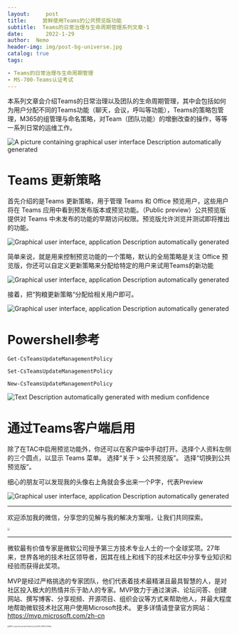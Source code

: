 ```yaml
---
layout:     post
title:     尝鲜使用Teams的公共预览版功能
subtitle:  Teams的日常治理与生命周期管理系列文章-1
date:       2022-1-29
author:  Nemo
header-img: img/post-bg-universe.jpg
catalog: true
tags:

- Teams的日常治理与生命周期管理
- MS-700-Teams认证考试 
---
```


本系列文章会介绍Teams的日常治理以及团队的生命周期管理，其中会包括如何为用户分配不同的Teams功能（聊天，会议，呼叫等功能），Teams的策略包管理，M365的组管理与命名策略，对Team（团队功能）的增删改查的操作，等等一系列日常的运维工作。

![A picture containing graphical user interface  Description automatically generated](https://cdn.jsdelivr.net/gh/kristofftan/kristofftan.github.io/img/teamspublicreview/clip_image002.png)

 # Teams 更新策略

首先介绍的是Teams 更新策略，用于管理 Teams 和 Office 预览用户，这些用户将在 Teams 应用中看到预发布版本或预览功能。（Public preview）公共预览版提供对 Teams 中未发布的功能的早期访问权限。预览版允许浏览并测试即将推出的功能。

![Graphical user interface, application  Description automatically generated](https://cdn.jsdelivr.net/gh/kristofftan/kristofftan.github.io/img/teamspublicreview/clip_image004.jpg)

简单来说，就是用来控制预览功能的一个策略，默认的全局策略是关注 Office 预览版，你还可以自定义更新策略来分配给特定的用户来试用Teams的新功能

![Graphical user interface, application  Description automatically generated](https://cdn.jsdelivr.net/gh/kristofftan/kristofftan.github.io/img/teamspublicreview/clip_image006.jpg)

接着，把“狗粮更新策略“分配给相关用户即可。

![Graphical user interface, application  Description automatically generated](https://cdn.jsdelivr.net/gh/kristofftan/kristofftan.github.io/img/teamspublicreview/clip_image008.jpg)

# Powershell参考

  `Get-CsTeamsUpdateManagementPolicy`

  `Set-CsTeamsUpdateManagementPolicy`

`New-CsTeamsUpdateManagementPolicy`

![Text  Description automatically generated with medium confidence](https://cdn.jsdelivr.net/gh/kristofftan/kristofftan.github.io/img/teamspublicreview/clip_image010.jpg)

# 通过Teams客户端启用

除了在TAC中启用预览功能外，你还可以在客户端中手动打开。选择个人资料左侧的三个圆点，以显示 Teams 菜单。  选择“关于 > 公共预览版”。  选择“切换到公共预览版”。

细心的朋友可以发现我的头像右上角就会多出来一个P字，代表Preview

![Graphical user interface, application  Description automatically generated](https://cdn.jsdelivr.net/gh/kristofftan/kristofftan.github.io/img/teamspublicreview/clip_image012.jpg)

------

欢迎添加我的微信，分享您的见解与我的解决方案哦，让我们共同探索。

<img src="https://cdn.jsdelivr.net/gh/tangx007/tangx007.github.io/img/nemo-qrcode.jpg" style="zoom: 33%;" />



------

微软最有价值专家是微软公司授予第三方技术专业人士的一个全球奖项。27年来，世界各地的技术社区领导者，因其在线上和线下的技术社区中分享专业知识和经验而获得此奖项。

MVP是经过严格挑选的专家团队，他们代表着技术最精湛且最具智慧的人，是对社区投入极大的热情并乐于助人的专家。MVP致力于通过演讲、论坛问答、创建网站、撰写博客、分享视频、开源项目、组织会议等方式来帮助他人，并最大程度地帮助微软技术社区用户使用Microsoft技术。
更多详情请登录官方网站：https://mvp.microsoft.com/zh-cn

<img src="https://cdn.jsdelivr.net/gh/kristofftan/kristofftan.github.io/img/MVP_Logo_Horizontal_Preferred_Cyan300_CMYK_300ppi.png" alt="MVP_Logo_Horizontal_Preferred_Cyan300_CMYK_300ppi" style="zoom: 25%;" />

